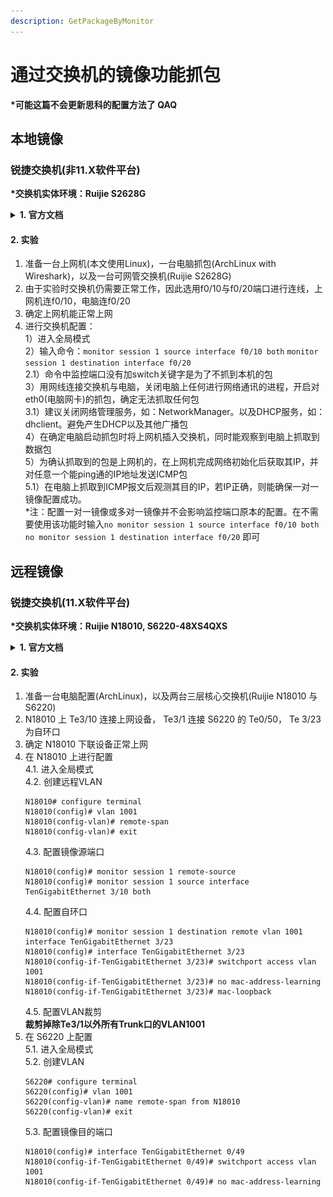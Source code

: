 ```yaml
---
description: GetPackageByMonitor
---
```



# 通过交换机的镜像功能抓包
**\*可能这篇不会更新思科的配置方法了 QAQ**

## 本地镜像
### 锐捷交换机(非11.X软件平台)
**\*交换机实体环境：Ruijie S2628G**  

<details>
<summary><strong>1. 官方文档</strong></summary>

```
路径：实施一本通/四、功能配置/1、基础配置/7、镜像/1、多对一镜像(包含一对一镜像)
......
一、组网需求
配置端口镜像，实现监控服务器能够监控g0/1及g0/2口入方向和出方向的数据流，同时监控服务器依然能够实现对外网网络的访问

二、组网拓扑
```
![Topology](../../.gitbook/assets/RG-Monitor-Topology.png)
```
三、配置要点
要实现监控服务器即能对外网网络的访问，需要在配置交换机端口镜像的目的端口后面加上switch关键字

四、配置步骤  
交换机配置：
Ruijie>enable                                     
Ruijie#configure terminal
Ruijie(config)#monitor session 1 source interface gigabitEthernet 0/1 both
------>指定端口镜像的源端口为g0/1，即被监控端口，交换机可以指定多个源端口。both表示双方向的数据流，
如果只需要镜像进入交换机方向的数据流，则将both关键字改为关键字rx，
命令就变为了：monitor session 1 source interface gigabitEthernet 0/1 rx。
如果只需要镜像从交换机出来方向的流量，则可将both关键字改为tx。

Ruijie(config)#monitor session 1 source interface gigabitEthernet 0/2 both
------>指定端口镜像的源端口g0/2，即被监控端口。交换机可以指定多个源端口。both表示双方向的数据流，
如果只需要镜像进入交换机方向的数据流，则将both关键字改为关键字rx，
如果只需要镜像从交换机出来方向的流量，则可将both关键字改为tx。

Ruijie(config)#monitor session 1 destination interface gigabitEthernet 0/24 switch
------>指定g0/24口为端口镜像的目的端口，即监控端口。后面加了一个关键字swith，表示目的端口也能够上网，
如果不加关键字，那么该端口将不能访问外网。（11.x版本强制要加此关键字）

Ruijie(config)#end
Ruijie#wr
......
```

</details>

#### 2. 实验
1. 准备一台上网机(本文使用Linux)，一台电脑抓包(ArchLinux with Wireshark)，以及一台可网管交换机(Ruijie S2628G)  
2. 由于实验时交换机仍需要正常工作，因此选用f0/10与f0/20端口进行连线，上网机连f0/10，电脑连f0/20
3. 确定上网机能正常上网
4. 进行交换机配置：  
1）进入全局模式  
2）输入命令：`monitor session 1 source interface f0/10 both` `monitor session 1 destination interface f0/20`  
2.1）命令中监控端口没有加switch关键字是为了不抓到本机的包  
3）用网线连接交换机与电脑，关闭电脑上任何进行网络通讯的进程，开启对eth0(电脑网卡)的抓包，确定无法抓取任何包  
3.1）建议关闭网络管理服务，如：NetworkManager。以及DHCP服务，如：dhclient。避免产生DHCP以及其他广播包  
4）在确定电脑启动抓包时将上网机插入交换机，同时能观察到电脑上抓取到数据包  
5）为确认抓取到的包是上网机的，在上网机完成网络初始化后获取其IP，并对任意一个能ping通的IP地址发送ICMP包  
5.1）在电脑上抓取到ICMP报文后观测其目的IP，若IP正确，则能确保一对一镜像配置成功。  
\*注：配置一对一镜像或多对一镜像并不会影响监控端口原本的配置。在不需要使用该功能时输入`no monitor session 1 source interface f0/10 both` `no monitor session 1 destination interface f0/20`  即可

## 远程镜像
### 锐捷交换机(11.X软件平台)
**\*交换机实体环境：Ruijie N18010, S6220-48XS4QXS**  

<details>
<summary><strong>1. 官方文档</strong></summary>

```
路径：实施一本通/四、功能配置/1、基础配置/7、镜像/1、多对一镜像(包含一对一镜像)
......
一、组网需求

g4/1及g4/2下面连接用户，g4/21及g4/22连接两台监控服务器，现在需要实现监控服务器1及监控服务器2都能监控g4/1及g4/2口的数据流

二、组网拓扑
```
![Monitor-Remote](../../.gitbook/assets/RG-Monitor-Remote.png)
```
三、配置要点
1）在核心交换机上创建Remote VLAN。
2）指定核心交换机为RSPAN的源设备，配置直连PC1，PC2的端口g4/1及g4/2为镜像源端口；选择一个Down状态（无需手工shutdown）的端口（本例为G 4/23）为镜像输出端口，将该端口加入Remote VLAN，并配置为MAC自环。（这里的down状态的端口不是指手动将接口shutdown，而是这个接口之前没有使用，没有连线）
3）将直连监控服务器1，监控服务器2的G4/21，G4/22端口加入Remote VLAN。
 
重点说明：
1）需要在交换机上将一个未使用的端口配置成为一个mac自环口，配置为mac自环口后，该端口不插网线或光线，接口会自动UP，并且接口状态灯亮绿色。MAC不能做其他配置，也不要打开此接口的交换功能（monitor session 1 destination remote vlan 100 interface gigabitEthernet 4/23  不要携带switch 选项）否则可能导致监控服务器无法接收到监控数据流
 
四、配置步骤  
交换机配置：
1、在交换机上配置Remote VLAN。
在交换机上创建Remote VLAN 100。 ------>这个VLAN需要是在交换机上没有使用的业务VLAN
Ruijie#configure terminal 
Ruijie(config)#vlan 100
Ruijie(config-vlan)#remote-span  
Ruijie(config-vlan)#exit
 
2、配置RSPAN源设备。
在交换机上创建RSPAN Session 1，指定该设备为源设备，并配置端口g4/1及g4/2为源端口（源端口配置任意），镜像双向数据流。
Ruijie(config)#monitor session 1 remote-source
Ruijie(config)#monitor session 1 source interface gigabitEthernet 4/1 both
Ruijie(config)#monitor session 1 source interface gigabitEthernet 4/2 both
指定自环口g4/23为镜像的目的端口
Ruijie(config)#monitor session 1 destination remote vlan 100 interface gigabitEthernet 4/23 ------>将流量引入到loopback口，最后面不要携带switch命令
Ruijie(config)#interface gigabitEthernet 4/23
Ruijie(config-if-GigabitEthernet 4/23)#switchport access vlan 100
Ruijie(config-if-GigabitEthernet 4/23)#mac-loopback         ------>环回口会不要再做其他配置，也不要连接线缆。
Ruijie(config-if-GigabitEthernet 4/23)#end
Ruijie# clear mac-address-table dynamic interface gigabitEthernet 4/23    ------>配置完成后需要清下自环口的mac地址表
 
3、将监控服务器的端口g4/21及g4/22加入Remote VLAN
配置交换机的端口g4/21和g4/22属于Remote VLAN 100。
Ruijie(config)#interface range gigabitEthernet 4/21-22
Ruijie(config-if-range)#switchport access vlan 100
Ruijie(config-if-range)#end
Ruijie#wr
重点说明：
注意：如果S86上面开启了生成树协议，同时有其他trunk口，由于RSPAN的镜像目的口有MAC- loopback功能，会导致流量在remote-vlan中打环，所以需要在所有trunk口上做vlan修剪，本例中remove vlan 100。
 
指定自环口g4/23为镜像的目的端口配置中如果开启了switch关键字，那么需要在自环口关闭mac地址学习功能，并且清除自环口的MAC地址表项，如果没有敲switch关键字则无不需要关闭自环口的mac地址学习功能。
```

</details>

#### 2. 实验
1. 准备一台电脑配置(ArchLinux)，以及两台三层核心交换机(Ruijie N18010 与 S6220)  
2. N18010 上 Te3/10 连接上网设备， Te3/1 连接 S6220 的 Te0/50， Te 3/23 为自环口
3. 确定 N18010 下联设备正常上网  
4. 在 N18010 上进行配置  
    4.1. 进入全局模式  
    4.2. 创建远程VLAN  
    ```
    N18010# configure terminal
    N18010(config)# vlan 1001
    N18010(config-vlan)# remote-span
    N18010(config-vlan)# exit
    ```
    4.3. 配置镜像源端口  
    ```
    N18010(config)# monitor session 1 remote-source
    N18010(config)# monitor session 1 source interface TenGigabitEthernet 3/10 both
    ```  
    4.4. 配置自环口  
    ```
    N18010(config)# monitor session 1 destination remote vlan 1001 interface TenGigabitEthernet 3/23 
    N18010(config)# interface TenGigabitEthernet 3/23
    N18010(config-if-TenGigabitEthernet 3/23)# switchport access vlan 1001
    N18010(config-if-TenGigabitEthernet 3/23)# no mac-address-learning
    N18010(config-if-TenGigabitEthernet 3/23)# mac-loopback
    ```
    4.5. 配置VLAN裁剪  
    **裁剪掉除Te3/1以外所有Trunk口的VLAN1001**
5. 在 S6220 上配置  
   5.1. 进入全局模式  
   5.2. 创建VLAN  
    ```
    S6220# configure terminal
    S6220(config)# vlan 1001
    S6220(config-vlan)# name remote-span from N18010
    S6220(config-vlan)# exit
    ```  
   5.3. 配置镜像目的端口  
    ```
    N18010(config)# interface TenGigabitEthernet 0/49
    N18010(config-if-TenGigabitEthernet 0/49)# switchport access vlan 1001
    N18010(config-if-TenGigabitEthernet 0/49)# no mac-address-learning
    ```
